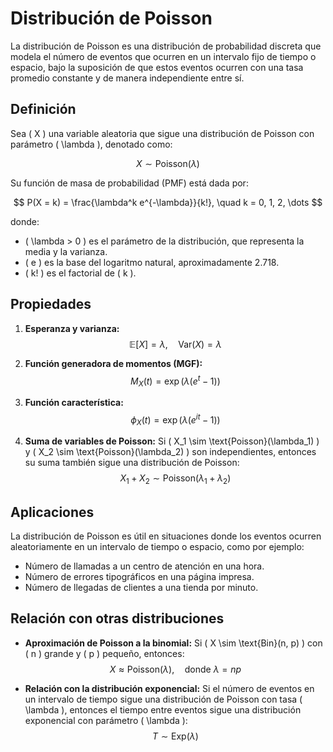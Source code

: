 # Distribución de Poisson

La distribución de Poisson es una distribución de probabilidad discreta que modela el número de eventos que ocurren en un intervalo fijo de tiempo o espacio, bajo la suposición de que estos eventos ocurren con una tasa promedio constante y de manera independiente entre sí.

## Definición

Sea \( X \) una variable aleatoria que sigue una distribución de Poisson con parámetro \( \lambda \), denotado como:

$$ X \sim \text{Poisson}(\lambda) $$

Su función de masa de probabilidad (PMF) está dada por:

$$ P(X = k) = \frac{\lambda^k e^{-\lambda}}{k!}, \quad k = 0, 1, 2, \dots $$

donde:
- \( \lambda > 0 \) es el parámetro de la distribución, que representa la media y la varianza.
- \( e \) es la base del logaritmo natural, aproximadamente 2.718.
- \( k! \) es el factorial de \( k \).

## Propiedades

1. **Esperanza y varianza:**
   $$ \mathbb{E}[X] = \lambda, \quad \text{Var}(X) = \lambda $$

2. **Función generadora de momentos (MGF):**
   $$ M_X(t) = \exp(\lambda (e^t - 1)) $$

3. **Función característica:**
   $$ \phi_X(t) = \exp(\lambda (e^{it} - 1)) $$

4. **Suma de variables de Poisson:**
   Si \( X_1 \sim \text{Poisson}(\lambda_1) \) y \( X_2 \sim \text{Poisson}(\lambda_2) \) son independientes, entonces su suma también sigue una distribución de Poisson:
   $$ X_1 + X_2 \sim \text{Poisson}(\lambda_1 + \lambda_2) $$

## Aplicaciones

La distribución de Poisson es útil en situaciones donde los eventos ocurren aleatoriamente en un intervalo de tiempo o espacio, como por ejemplo:
- Número de llamadas a un centro de atención en una hora.
- Número de errores tipográficos en una página impresa.
- Número de llegadas de clientes a una tienda por minuto.

## Relación con otras distribuciones

- **Aproximación de Poisson a la binomial:** Si \( X \sim \text{Bin}(n, p) \) con \( n \) grande y \( p \) pequeño, entonces:
  $$ X \approx \text{Poisson}(\lambda), \quad \text{donde } \lambda = np $$

- **Relación con la distribución exponencial:** Si el número de eventos en un intervalo de tiempo sigue una distribución de Poisson con tasa \( \lambda \), entonces el tiempo entre eventos sigue una distribución exponencial con parámetro \( \lambda \):
  $$ T \sim \text{Exp}(\lambda) $$





